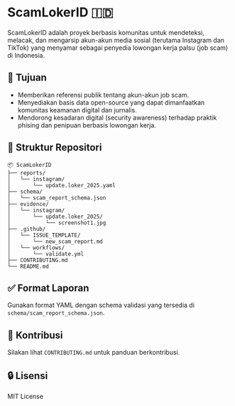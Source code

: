 # ScamLokerID 🇮🇩

ScamLokerID adalah proyek berbasis komunitas untuk mendeteksi, melacak, dan mengarsip akun-akun media sosial (terutama Instagram dan TikTok) yang menyamar sebagai penyedia lowongan kerja palsu (job scam) di Indonesia.

## 🎯 Tujuan
- Memberikan referensi publik tentang akun-akun job scam.
- Menyediakan basis data open-source yang dapat dimanfaatkan komunitas keamanan digital dan jurnalis.
- Mendorong kesadaran digital (security awareness) terhadap praktik phising dan penipuan berbasis lowongan kerja.

## 📁 Struktur Repositori

```
📦 ScamLokerID
├── reports/
│   └── instagram/
│       └── update.loker_2025.yaml
├── schema/
│   └── scam_report_schema.json
├── evidence/
│   └── instagram/
│       └── update.loker_2025/
│           └── screenshot1.jpg
├── .github/
│   └── ISSUE_TEMPLATE/
│       └── new_scam_report.md
│   └── workflows/
│       └── validate.yml
├── CONTRIBUTING.md
└── README.md
```

## ✅ Format Laporan
Gunakan format YAML dengan schema validasi yang tersedia di `schema/scam_report_schema.json`.

## 🤝 Kontribusi
Silakan lihat `CONTRIBUTING.md` untuk panduan berkontribusi.

## 🔒 Lisensi
MIT License